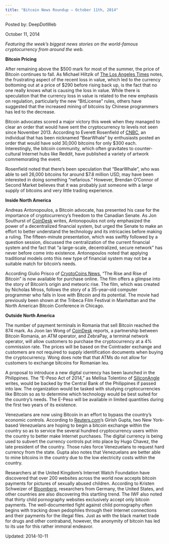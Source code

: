 ```yaml
---
title: "Bitcoin News Roundup – October 11th, 2014"
---
```


Posted by: DeepDotWeb

<span>October 11, 2014</span>

<p><em>Featuring the week’s biggest news stories on the world-famous cryptocurrency from around the web.</em></p>
<p><strong>Bitcoin Pricing </strong></p>
<p>After remaining above the $500 mark for most of the summer, the price of Bitcoin continues to fall. As Michael Hiltzik of <a href="http://www.latimes.com/business/hiltzik/la-fi-mh-byebye-bitcoin-the-cryptocurrencys-price-agonies-intensify-20141006-column.html">The Los Angeles Times</a> notes, the frustrating aspect of the recent loss in value, which led to the currency bottoming out at a price of $290 before rising back up, is the fact that no one really knows what is causing the loss in value. While there is speculation that the currency loss in value is related to the new emphasis on regulation, particularly the new “BitLicense” rules, others have suggested that the increased mining of bitcoins by Chinese programmers has led to the decrease.</p>
<p>Bitcoin advocates scored a major victory this week when they managed to clear an order that would have sent the cryptocurrency to levels not seen since November 2013. According to Everett Rosenfield of <a href="http://www.cnbc.com/id/102070437">CNBC</a>, an individual that has been nicknamed “BearWhale” by enthusiasts posted an order that would have sold 30,000 bitcoins for only $300 each. Interestingly, the bitcoin community, which often gravitates to counter-cultural Internet hubs like Reddit, have published a variety of artwork commemorating the event.</p>
<p>Rosenfield noted that there’s been speculation that “BearWhale”, who was able to sell 26,000 bitcoins for around $7.8 million USD, may have been interested in doing something “nefarious.” However, Brendan O’Connor of Second Market believes that it was probably just someone with a large supply of bitcoins and very little trading experience.</p>
<p><strong>Inside North America</strong></p>
<p>Andreas Antonopoulos, a Bitcoin advocate, has presented his case for the importance of cryptocurrency’s freedom to the Canadian Senate. As Jon Southurst of <a href="http://www.coindesk.com/bitcoin-guru-andreas-antonopoulos-appears-canadian-senate/">CoinDesk</a> writes, Antonopoulos not only emphasized the power of a decentralized financial system, but urged the Senate to make an effort to better understand the technology and its intricacies before making a ruling. The fifteen-minute presentation, which was swiftly followed by a question session, discussed the centralization of the current financial system and the fact that “a large-scale, decentralized, secure network” has never before come into existence. Antonopoulos noted that applying traditional models onto this new type of financial system may not be a suitable match for bitcoin’s needs.</p>
<p>According Giulio Prisco of <a href="https://www.cryptocoinsnews.com/rise-rise-bitcoin/">CryptoCoins News</a>, “The Rise and Rise of Bitcoin” is now available for purchase online. The film offers a glimpse into the story of Bitcoin’s origin and meteoric rise. The film, which was created by Nicholas Mross, follows the story of a 35-year-old computer programmer who falls in love with Bitcoin and its potential. The movie had previously been shown at the Tribeca Film Festival in Manhattan and the North American Bitcoin Conference in Chicago.</p>
<p><strong>Outside North America</strong></p>
<p>The number of payment terminals in Romania that sell Bitcoin reached the 874 mark. As Joon Ian Wong of <a href="http://www.coindesk.com/800-payment-terminals-romania-now-sell-bitcoin/">CoinDesk</a> reports, a partnership between Bitcoin Romania, an ATM operator, and ZebraPay, a terminal network operator, will allow customers to purchase the cryptocurrency at a 4% commission rate. The prices will be based on the Cointrader exchange and customers are not required to supply identification documents when buying the cryptocurrency. Wong does note that that ATMs do not allow for customers to exchange bitcoins for Romanian leu.</p>
<p>A proposal to introduce a new digital currency has been launched in the Philippines. The “E-Peso Act of 2014,” as Mellisa Tolentino of <a href="http://siliconangle.com/blog/2014/10/10/the-philippines-wants-to-create-its-own-version-of-bitcoin/">SiliconAngle</a> writes, would be backed by the Central Bank of the Philippines if passed into law. The organization would be tasked with studying cryptocurrencies like Bitcoin so as to determine which technology would be best suited for the country’s needs. The E-Peso will be available in limited quantities during the first two years of its existence.</p>
<p>Venezuelans are now using Bitcoin in an effort to bypass the country’s economic controls. According to <a href="http://www.reuters.com/article/2014/10/08/us-venezuela-bitcoin-idUSKCN0HX11O20141008">Reuters.com</a>’s Girish Gupta, two New York-based Venezuelans are hoping to begin a bitcoin exchange within the country so as to service the several hundred cryptocurrency users within the country to better make Internet purchases. The digital currency is being used to subvert the currency controls put into place by Hugo Chavez, the late president of the country. Those rules force Venezuelans to request hard currency from the state. Gupta also notes that Venezuelans are better able to mine bitcoins in the country due to the low electricity costs within the country.</p>
<p>Researchers at the United Kingdom’s Internet Watch Foundation have discovered that over 200 websites across the world now accepts bitcoin payments for pictures of sexually abused children. According to Kristen Schweizer of <a href="http://mobile.bloomberg.com/news/2014-10-09/bitcoin-payments-by-pedophiles-frustrate-child-porn-fight.html">Bloomberg</a>, researchers from Germany, the United States, and other countries are also discovering this startling trend. The IWF also noted that thirty child pornography websites exclusively accept only bitcoin payments. The well-documented fight against child pornography often begins with tracking down pedophiles through their Internet connections and their payments for the illegal files. Just as with the black market trade for drugs and other contraband, however, the anonymity of bitcoin has led to its use for this rather immoral endeavor.</p>

Updated: 2014-10-11
    
